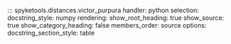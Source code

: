 ::: spyketools.distances.victor_purpura
	handler: python
	selection:
		docstring_style: numpy
	rendering:
		show_root_heading: true
		show_source: true
		show_category_heading: false
		members_order: source
	options:
		docstring_section_style: table